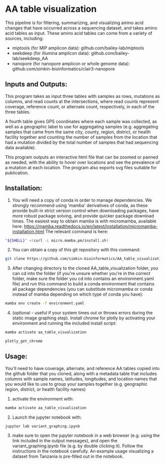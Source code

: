 # AA table visualization
This pipeline is for filtering, summarizing, and visualizing amino acid changes
that have occurred across a sequencing dataset, and takes amino acid tables as
input. These amino acid tables can come from a variety of sources, including:
 - miptools (for MIP amplicon data): github.com/bailey-lab/miptools
 - seekdeep (for illumina amplicon data): github.com/bailey-lab/seekdeep_AA
 - nanopore (for nanopore amplicon or whole genome data): github.com/simkin-bioinformatics/clair3-nanopore

## Inputs and Outputs:
This program takes as input three tables with samples as rows,
mutations as columns, and read counts at the intersections, where read counts
represent coverage, reference count, or alternate count, respectively, in each
of the three tables. 

A fourth table gives GPS coordinates where each sample was
collected, as well as a geographic label to use for aggregating samples (e.g.
aggregating samples that came from the same city, county, region, district, or
health facility together and counting the number of samples from the location
that had a mutation divided by the total number of samples that had sequencing
data available).

This program outputs an interactive html file that can be zoomed or panned as
needed, with the ability to hover over locations and see the prevalence of a
mutation at each location. The program also exports svg files suitable for
publication.

## Installation:

1. You will need a copy of conda in order to manage dependencies. We strongly
recommend using 'mamba' derivatives of conda, as these provide built-in strict
version control when downloading packages, have more robust package solving, and
provide quicker package download times. The easiest way to obtain mamba is with
micromamba, available here:
https://mamba.readthedocs.io/en/latest/installation/micromamba-installation.html
The relevant command is here:
```bash
"${SHELL}" <(curl -L micro.mamba.pm/install.sh)
```
2. You can obtain a copy of this git repository with this command:
```bash
git clone https://github.com/simkin-bioinformatics/AA_table_visualization.git
```
3. After changing directory to the cloned AA_table_visualization folder,
you can cd into the folder (if you're unsure whether you're in the correct
folder, make sure the folder you cd into contains an environment.yaml file) and
run this command to build a conda environment that contains all package
dependencies (you can substitute micromamba or conda instead of mamba depending
on which type of conda you have):
```bash
mamba env create -f environment.yaml
```

4. (optional - useful if your system times out or throws errors during the
static image graphing step). Install chrome for plotly by activating your
environment and running the included install script:
```bash
mamba activate aa_table_visualization
```
```bash
plotly_get_chrome
```

## Usage:

You'll need to have coverage, alternate, and reference AA tables copied into the
github folder that you cloned, along with a metadata table that includes columns
with sample names, latitudes, longitudes, and location names that you would like
to use to group your samples together (e.g. geographic region, district, or
health facility names)

1. activate the environment with:
```bash
mamba activate aa_table_visualization
```

2. Launch the jupyter notebook with:
```
jupyter lab variant_graphing.ipynb
```

3. make sure to open the jupyter notebook in a web browser (e.g. using the link
included in the output messages), and open the variant_graphing.ipynb file (e.g.
by double clicking it). Follow the instructions in the notebook carefully. An
example usage visualizing a dataset from Tanzania is pre-filled out in the
notebook.
